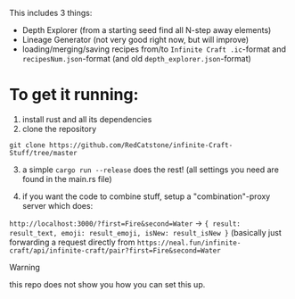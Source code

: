 This includes 3 things:
- Depth Explorer (from a starting seed find all N-step away elements)
- Lineage Generator (not very good right now, but will improve)
- loading/merging/saving recipes from/to `Infinite Craft .ic`-format and `recipesNum.json`-format (and old `depth_explorer.json`-format)



# To get it running:
1. install rust and all its dependencies
2. clone the repository
```
git clone https://github.com/RedCatstone/infinite-Craft-Stuff/tree/master
```
3. a simple `cargo run --release` does the rest!
   (all settings you need are found in the main.rs file)

4. if you want the code to combine stuff, setup a "combination"-proxy server which does:

`http://localhost:3000/?first=Fire&second=Water` -> `{ result: result_text, emoji: result_emoji, isNew: result_isNew }`
(basically just forwarding a request directly from `https://neal.fun/infinite-craft/api/infinite-craft/pair?first=Fire&second=Water`
> [!WARNING]  
> this repo does not show you how you can set this up.
